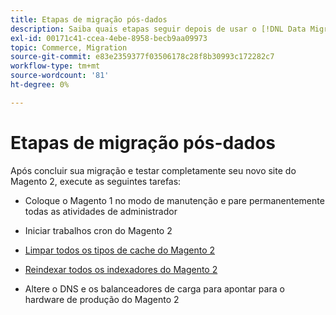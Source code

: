 ```yaml
---
title: Etapas de migração pós-dados
description: Saiba quais etapas seguir depois de usar o [!DNL Data Migration Tool]  para migrar dados do Magento 1 para o Magento 2.
exl-id: 00171c41-ccea-4ebe-8958-becb9aa09973
topic: Commerce, Migration
source-git-commit: e83e2359377f03506178c28f8b30993c172282c7
workflow-type: tm+mt
source-wordcount: '81'
ht-degree: 0%

---
```


# Etapas de migração pós-dados

Após concluir sua migração e testar completamente seu novo site do Magento 2, execute as seguintes tarefas:

* Coloque o Magento 1 no modo de manutenção e pare permanentemente todas as atividades de administrador

* Iniciar trabalhos cron do Magento 2

* [Limpar todos os tipos de cache do Magento 2](../../../configuration/cli/manage-cache.md#clean-and-flush-cache-types)

* [Reindexar todos os indexadores do Magento 2](../../../configuration/cli/manage-indexers.md#reindex)

* Altere o DNS e os balanceadores de carga para apontar para o hardware de produção do Magento 2
